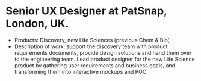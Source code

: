 # Senior UX Designer at PatSnap, London, UK.
- Products: Discovery, new Life Sciences (previous Chem & Bio)
- Description of work: support the discovery team with product requirements documents, provide design solutions and hand them over to the engineering team. Lead product designer for the new Life Science product by gathering user requirements and business goals, and transforming them into interactive mockups and POC.

